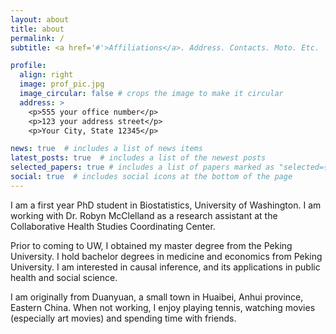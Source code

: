 ```yaml
---
layout: about
title: about
permalink: /
subtitle: <a href='#'>Affiliations</a>. Address. Contacts. Moto. Etc.

profile:
  align: right
  image: prof_pic.jpg
  image_circular: false # crops the image to make it circular
  address: >
    <p>555 your office number</p>
    <p>123 your address street</p>
    <p>Your City, State 12345</p>

news: true  # includes a list of news items
latest_posts: true  # includes a list of the newest posts
selected_papers: true # includes a list of papers marked as "selected={true}"
social: true  # includes social icons at the bottom of the page
---
```


I am a first year PhD student in Biostatistics, University of Washington. I am working with Dr. Robyn McClelland as a research assistant at the Collaborative Health Studies Coordinating Center.

Prior to coming to UW,  I obtained my master degree from the Peking University. I hold bachelor degrees in medicine and economics from Peking University. I am interested in causal inference, and its applications in public health and social science.

I am originally from Duanyuan, a small town in Huaibei, Anhui province, Eastern China. When not working, I enjoy playing tennis, watching movies (especially art movies) and spending time with friends.

